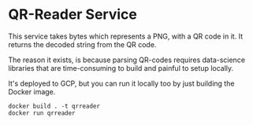 # QR-Reader Service

This service takes bytes which represents a PNG, with a QR code in it.  It returns the decoded string from the QR code.

The reason it exists, is because parsing QR-codes requires data-science libraries that are time-consuming to build and painful to setup locally.

It's deployed to GCP, but you can run it locally too by just building the Docker image.

```
docker build . -t qrreader
docker run qrreader
```
